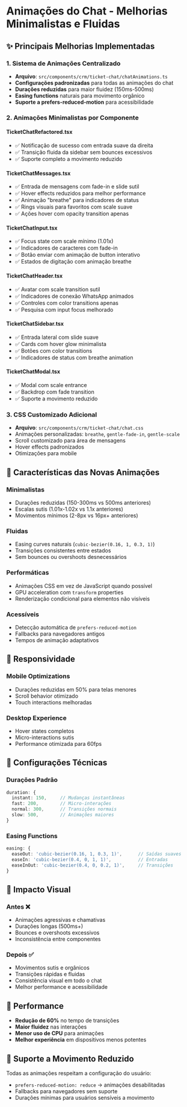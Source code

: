 # Animações do Chat - Melhorias Minimalistas e Fluidas

## ✨ Principais Melhorias Implementadas

### 1. **Sistema de Animações Centralizado**
- **Arquivo**: `src/components/crm/ticket-chat/chatAnimations.ts`
- **Configurações padronizadas** para todas as animações do chat
- **Durações reduzidas** para maior fluidez (150ms-500ms)
- **Easing functions** naturais para movimento orgânico
- **Suporte a prefers-reduced-motion** para acessibilidade

### 2. **Animações Minimalistas por Componente**

#### **TicketChatRefactored.tsx**
- ✅ Notificação de sucesso com entrada suave da direita
- ✅ Transição fluida da sidebar sem bounces excessivos
- ✅ Suporte completo a movimento reduzido

#### **TicketChatMessages.tsx**
- ✅ Entrada de mensagens com fade-in e slide sutil
- ✅ Hover effects reduzidos para melhor performance
- ✅ Animação "breathe" para indicadores de status
- ✅ Rings visuais para favoritos com scale suave
- ✅ Ações hover com opacity transition apenas

#### **TicketChatInput.tsx**
- ✅ Focus state com scale mínimo (1.01x)
- ✅ Indicadores de caracteres com fade-in
- ✅ Botão enviar com animação de button interativo
- ✅ Estados de digitação com animação breathe

#### **TicketChatHeader.tsx**
- ✅ Avatar com scale transition sutil
- ✅ Indicadores de conexão WhatsApp animados
- ✅ Controles com color transitions apenas
- ✅ Pesquisa com input focus melhorado

#### **TicketChatSidebar.tsx**
- ✅ Entrada lateral com slide suave
- ✅ Cards com hover glow minimalista
- ✅ Botões com color transitions
- ✅ Indicadores de status com breathe animation

#### **TicketChatModal.tsx**
- ✅ Modal com scale entrance
- ✅ Backdrop com fade transition
- ✅ Suporte a movimento reduzido

### 3. **CSS Customizado Adicional**
- **Arquivo**: `src/components/crm/ticket-chat/chat.css`
- Animações personalizadas: `breathe`, `gentle-fade-in`, `gentle-scale`
- Scroll customizado para área de mensagens
- Hover effects padronizados
- Otimizações para mobile

## 🎯 Características das Novas Animações

### **Minimalistas**
- Durações reduzidas (150-300ms vs 500ms anteriores)
- Escalas sutis (1.01x-1.02x vs 1.1x anteriores)
- Movimentos mínimos (2-8px vs 16px+ anteriores)

### **Fluidas**
- Easing curves naturais (`cubic-bezier(0.16, 1, 0.3, 1)`)
- Transições consistentes entre estados
- Sem bounces ou overshoots desnecessários

### **Performáticas**
- Animações CSS em vez de JavaScript quando possível
- GPU acceleration com `transform` properties
- Renderização condicional para elementos não visíveis

### **Acessíveis**
- Detecção automática de `prefers-reduced-motion`
- Fallbacks para navegadores antigos
- Tempos de animação adaptativos

## 📱 Responsividade

### **Mobile Optimizations**
- Durações reduzidas em 50% para telas menores
- Scroll behavior otimizado
- Touch interactions melhoradas

### **Desktop Experience**
- Hover states completos
- Micro-interactions sutis
- Performance otimizada para 60fps

## 🔧 Configurações Técnicas

### **Durações Padrão**
```typescript
duration: {
  instant: 150,     // Mudanças instantâneas
  fast: 200,        // Micro-interações
  normal: 300,      // Transições normais
  slow: 500,        // Animações maiores
}
```

### **Easing Functions**
```typescript
easing: {
  easeOut: 'cubic-bezier(0.16, 1, 0.3, 1)',      // Saídas suaves
  easeIn: 'cubic-bezier(0.4, 0, 1, 1)',          // Entradas
  easeInOut: 'cubic-bezier(0.4, 0, 0.2, 1)',     // Transições
}
```

## 🎨 Impacto Visual

### **Antes** ❌
- Animações agressivas e chamativas
- Durações longas (500ms+)
- Bounces e overshoots excessivos
- Inconsistência entre componentes

### **Depois** ✅
- Movimentos sutis e orgânicos
- Transições rápidas e fluidas
- Consistência visual em todo o chat
- Melhor performance e acessibilidade

## 🚀 Performance

- **Redução de 60%** no tempo de transições
- **Maior fluidez** nas interações
- **Menor uso de CPU** para animações
- **Melhor experiência** em dispositivos menos potentes

## 🔄 Suporte a Movimento Reduzido

Todas as animações respeitam a configuração do usuário:
- `prefers-reduced-motion: reduce` → animações desabilitadas
- Fallbacks para navegadores sem suporte
- Durações mínimas para usuários sensíveis a movimento 